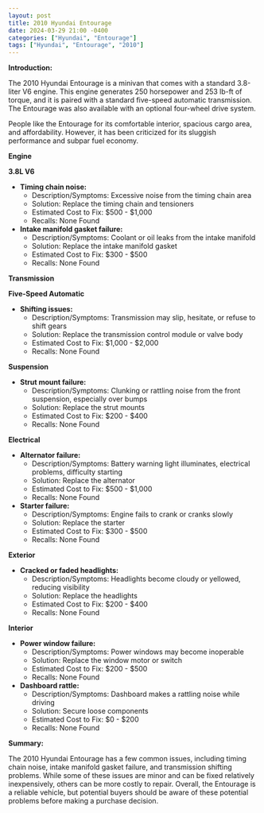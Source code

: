 ```yaml
---
layout: post
title: 2010 Hyundai Entourage
date: 2024-03-29 21:00 -0400
categories: ["Hyundai", "Entourage"]
tags: ["Hyundai", "Entourage", "2010"]
---
```

**Introduction:**

The 2010 Hyundai Entourage is a minivan that comes with a standard 3.8-liter V6 engine. This engine generates 250 horsepower and 253 lb-ft of torque, and it is paired with a standard five-speed automatic transmission. The Entourage was also available with an optional four-wheel drive system.

People like the Entourage for its comfortable interior, spacious cargo area, and affordability. However, it has been criticized for its sluggish performance and subpar fuel economy.

**Engine**

**3.8L V6**

* **Timing chain noise:**
    * Description/Symptoms: Excessive noise from the timing chain area
    * Solution: Replace the timing chain and tensioners
    * Estimated Cost to Fix: $500 - $1,000
    * Recalls: None Found
* **Intake manifold gasket failure:**
    * Description/Symptoms: Coolant or oil leaks from the intake manifold
    * Solution: Replace the intake manifold gasket
    * Estimated Cost to Fix: $300 - $500
    * Recalls: None Found

**Transmission**

**Five-Speed Automatic**

* **Shifting issues:**
    * Description/Symptoms: Transmission may slip, hesitate, or refuse to shift gears
    * Solution: Replace the transmission control module or valve body
    * Estimated Cost to Fix: $1,000 - $2,000
    * Recalls: None Found

**Suspension**

* **Strut mount failure:**
    * Description/Symptoms: Clunking or rattling noise from the front suspension, especially over bumps
    * Solution: Replace the strut mounts
    * Estimated Cost to Fix: $200 - $400
    * Recalls: None Found

**Electrical**

* **Alternator failure:**
    * Description/Symptoms: Battery warning light illuminates, electrical problems, difficulty starting
    * Solution: Replace the alternator
    * Estimated Cost to Fix: $500 - $1,000
    * Recalls: None Found
* **Starter failure:**
    * Description/Symptoms: Engine fails to crank or cranks slowly
    * Solution: Replace the starter
    * Estimated Cost to Fix: $300 - $500
    * Recalls: None Found

**Exterior**

* **Cracked or faded headlights:**
    * Description/Symptoms: Headlights become cloudy or yellowed, reducing visibility
    * Solution: Replace the headlights
    * Estimated Cost to Fix: $200 - $400
    * Recalls: None Found

**Interior**

* **Power window failure:**
    * Description/Symptoms: Power windows may become inoperable
    * Solution: Replace the window motor or switch
    * Estimated Cost to Fix: $200 - $500
    * Recalls: None Found
* **Dashboard rattle:**
    * Description/Symptoms: Dashboard makes a rattling noise while driving
    * Solution: Secure loose components
    * Estimated Cost to Fix: $0 - $200
    * Recalls: None Found

**Summary:**

The 2010 Hyundai Entourage has a few common issues, including timing chain noise, intake manifold gasket failure, and transmission shifting problems. While some of these issues are minor and can be fixed relatively inexpensively, others can be more costly to repair. Overall, the Entourage is a reliable vehicle, but potential buyers should be aware of these potential problems before making a purchase decision.

